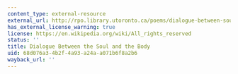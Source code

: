 ```yaml
---
content_type: external-resource
external_url: http://rpo.library.utoronto.ca/poems/dialogue-between-soul-and-body
has_external_license_warning: true
license: https://en.wikipedia.org/wiki/All_rights_reserved
status: ''
title: Dialogue Between the Soul and the Body
uid: 68d076a3-4b2f-4a93-a24a-a071b6f8a2b6
wayback_url: ''
---
```

